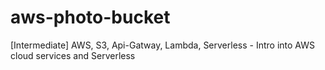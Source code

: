 # aws-photo-bucket
[Intermediate] AWS, S3, Api-Gatway, Lambda, Serverless - Intro into AWS cloud services and Serverless
